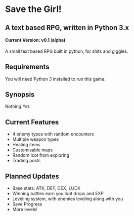 # Save the Girl!
## A text based RPG, written in Python 3.x
#### Current Version: v0.1 (alpha)

A small text based RPG built in python, for shits and giggles.

## Requirements
You will need Python 3 installed to run this game.

## Synopsis
Nothing Yet.

## Current Features
* 4 enemy types with random encounters
* Multiple weapon types
* Healing items
* Customisable maps
* Random loot from exploring
* Trading posts

## Planned Updates
* Base stats: ATK, DEF, DEX, LUCK
* Winning battles earn you loot drops and EXP
* Leveling system, with enemies leveling along with you
* Save Progress
* More levels!
